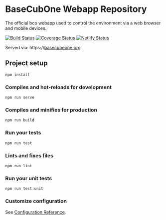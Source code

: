 # BaseCubOne Webapp Repository
The official bco webapp used to control the environment via a web browser and mobile devices.

[![Build Status](https://travis-ci.org/openbase/bco.webapp.svg?branch=master)](https://travis-ci.org/openbase/bco.webapp) [![Coverage Status](https://coveralls.io/repos/github/openbase/bco.webapp/badge.svg)](https://coveralls.io/github/openbase/bco.webapp)
[![Netlify Status](https://api.netlify.com/api/v1/badges/9617f59d-69b1-4a34-a1dd-95eb03c7c6b9/deploy-status)](https://app.netlify.com/sites/bco-webapp/deploys)

Served via: https://[basecubeone.org](http://webapp.basecubeone.org/)

## Project setup
```
npm install
```

### Compiles and hot-reloads for development
```
npm run serve
```

### Compiles and minifies for production
```
npm run build
```

### Run your tests
```
npm run test
```

### Lints and fixes files
```
npm run lint
```

### Run your unit tests
```
npm run test:unit
```

### Customize configuration
See [Configuration Reference](https://cli.vuejs.org/config/).
